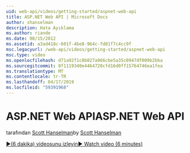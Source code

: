 ```yaml
---
uid: web-api/videos/getting-started/aspnet-web-api
title: ASP.NET Web API | Microsoft Docs
author: shanselman
description: Hata Ayıklama
ms.author: riande
ms.date: 08/15/2012
ms.assetid: a3ad418c-601f-4be8-964c-fd81f7c4cc9f
msc.legacyurl: /web-api/videos/getting-started/aspnet-web-api
msc.type: video
ms.openlocfilehash: d71a92f1c8b027a966cbe5a35c0947df009b2bba
ms.sourcegitcommit: 0f1119340e4464720cfd16d0ff15764746ea1fea
ms.translationtype: MT
ms.contentlocale: tr-TR
ms.lasthandoff: 04/17/2019
ms.locfileid: "59391968"
---
```

# <a name="aspnet-web-api"></a><span data-ttu-id="5086b-103">ASP.NET Web API</span><span class="sxs-lookup"><span data-stu-id="5086b-103">ASP.NET Web API</span></span>

<span data-ttu-id="5086b-104">tarafından [Scott Hanselman](https://github.com/shanselman)</span><span class="sxs-lookup"><span data-stu-id="5086b-104">by [Scott Hanselman](https://github.com/shanselman)</span></span>

[<span data-ttu-id="5086b-105">&#9654;(6 dakika) videosunu izleyin</span><span class="sxs-lookup"><span data-stu-id="5086b-105">&#9654; Watch video (6 minutes)</span></span>](https://channel9.msdn.com/Blogs/ASP-NET-Site-Videos/aspnet-web-api)
